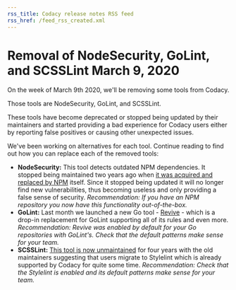 ```yaml
---
rss_title: Codacy release notes RSS feed
rss_href: /feed_rss_created.xml
---
```


# Removal of NodeSecurity, GoLint, and SCSSLint March 9, 2020

On the week of March 9th 2020, we'll be removing some tools from Codacy.

Those tools are NodeSecurity, GoLint, and SCSSLint.

These tools have become deprecated or stopped being updated by their maintainers and started providing a bad experience for Codacy users either by reporting false positives or causing other unexpected issues.

We've been working on alternatives for each tool. Continue reading to find out how you can replace each of the removed tools:

-   **NodeSecurity:** This tool detects outdated NPM dependencies. It stopped being maintained two years ago when [it was acquired and replaced by NPM](https://github.com/nodesecurity/nsp#the-node-security-platform-has-been-acquired-by-npm-inc) itself. Since it stopped being updated it will no longer find new vulnerabilities, thus becoming useless and only providing a false sense of security. _Recommendation: If you have an NPM repository you now have this functionality out-of-the-box._
-   **GoLint:** Last month we launched a new Go tool - [Revive](https://github.com/mgechev/revive) - which is a drop-in replacement for GoLint supporting all of its rules and even more. _Recommendation: Revive was enabled by default for your Go repositories with GoLint's. Check that the default patterns make sense for your team._
-   **SCSSLint:** [This tool is now unmaintained](https://github.com/sds/scss-lint#notice-consider-other-tools-before-adopting-scss-lint) for four years with the old maintainers suggesting that users migrate to Stylelint which is already supported by Codacy for quite some time. _Recommendation: Check that the Stylelint is enabled and its default patterns make sense for your team._
